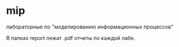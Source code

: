 # mip
лабораторные по "моделированию информационных процессов"

В папках report лежат .pdf отчеты по каждой лабе.
